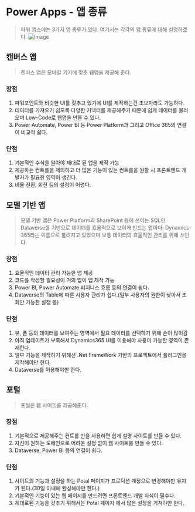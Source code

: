 # Power Apps - 앱 종류
> 파워 앱스에는 3가지 앱 종류가 있다. 여기서는 각각의 앱 종류에 대해 설명하겠다. ![image](https://user-images.githubusercontent.com/39551265/159212361-599c97a0-4eb7-4a6b-bea2-ca7a2dbacef9.png)


## 캔버스 앱
> 캔버스 앱은 모바일 기기에 맞춘 웹앱을 제공해 준다.

### 장점
1. 파워포인트와 비슷한 UI를 갖추고 있기에 UI를 제작하는건 초보자라도 가능하다. 
2. 데이터를 가져오기 쉽도록 다양한 커넥터를 제공해주기 때문에 쉽게 데이터를 불러오며 Low-Code로 웹앱을 만들 수 있다. 
3. Power Automate, Power BI 등 Power Platform과 그리고 Office 365의 연결이 비교적 쉽다.

### 단점
1. 기본적인 수식을 알아야 제대로 된 앱을 제작 가능
2. 제공하는 컨트롤을 제외하고 더 많은 기능이 있는 컨트롤을 원할 시 프론트엔드 개발자가 필요한 영역이 생긴다.
3. 비율 전환, 회전 등의 설정이 어렵다.

## 모델 기반 앱
> 모델 기반 앱은 Power Platform과 SharePoint 등에 쓰이는 SQL인 Dataverse를 기반으로 데이터를 효율적으로 보이게 만드는 앱이다. Dynamics 365라는 이름으로 불려지고 있었으며 보통 데이터의 효율적인 관리를 위해 쓰인다.

### 장점
1. 효율적인 데이터 관리 가능한 앱 제공 
2. 코드를 작성할 필요성이 거의 없이 앱 제작 가능
3. Power BI, Power Automate 비지니스 흐름 등의 연결이 쉽다.
4. Dataverse의 Table에 따른 사용자 관리가 쉽다.(일부 사용자의 권한이 낮아서 조회만 가능한 설정 등)

### 단점
1. 뷰, 폼 등의 데이터를 보여주는 영역에서 필요 데이터를 선택하기 위해 손이 많이감
2. 아직 업데이트가 부족해서 Dynamics365 UI를 이용해야 사용이 가능한 영역이 존재한다.
3. 일부 기능을 제작하기 위해선 .Net FrameWork 기반의 프로젝트에서 플러그인을 제작해야만 한다.
4. Dataverse를 이용해야만 한다.

## 포털
> 포털은 웹 사이트를 제공해준다.

### 장점
1. 기본적으로 제공해주는 컨트롤 만을 사용하면 쉽게 설명 사이트를 만들 수 있다.
2. 자신이 원하는 도메인으로 어려운 설정 없이 웹 사이트를 만들 수 있다.
3. Dataverse, Power BI 등의 연결이 쉽다.


### 단점
1. 사이트의 기능과 설정을 하는 Potal 페이지가 프로덕션 계정으로 변경해야만 유지가 된다.(30일 이내에 완성해야만 한다.)
2. 기본적인 기능이 있는 웹 페이지를 만드려면 프론트엔드 개발 지식이 필수다.
3. 제대로된 기능을 갖추기 위해서는 Potal 페이지 에서 많은 설정을 거쳐야만 한다.